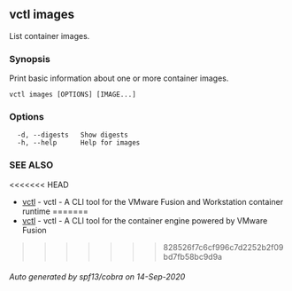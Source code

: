 ## vctl images

List container images.

### Synopsis

Print basic information about one or more container images.

```
vctl images [OPTIONS] [IMAGE...]
```

### Options

```
  -d, --digests   Show digests
  -h, --help      Help for images
```

### SEE ALSO

<<<<<<< HEAD
* [vctl](vctl.md)	 - vctl - A CLI tool for the VMware Fusion and Workstation container runtime
=======
* [vctl](vctl.md)	 - vctl - A CLI tool for the container engine powered by VMware Fusion
>>>>>>> 828526f7c6cf996c7d2252b2f09bd7fb58bc9d9a

###### Auto generated by spf13/cobra on 14-Sep-2020
